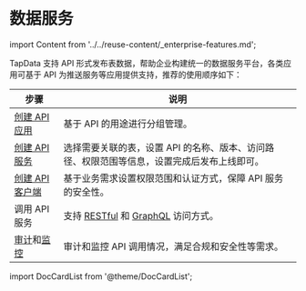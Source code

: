 # 数据服务

import Content from '../../reuse-content/_enterprise-features.md';

<Content />

TapData 支持 API 形式发布表数据，帮助企业构建统一的数据服务平台，各类应用可基于 API 为推送服务等应用提供支持，推荐的使用顺序如下：

| 步骤                                              | 说明                                                         |
| ------------------------------------------------- | ------------------------------------------------------------ |
| [创建 API 应用](manage-app.md)                    | 基于 API 的用途进行分组管理。                                |
| [创建 API 服务](create-api-service.md)            | 选择需要关联的表，设置 API 的名称、版本、访问路径、权限范围等信息，设置完成后发布上线即可。 |
| [创建 API 客户端](create-api-client.md)           | 基于业务需求设置权限范围和认证方式，保障 API 服务的安全性。  |
| 调用 API 服务                                     | 支持 [RESTful](query-via-restful.md) 和 [GraphQL](query-via-graphql.md) 访问方式。 |
| [审计](audit-api.md)和[监控](monitor-api-request) | 审计和监控 API 调用情况，满足合规和安全性等需求。            |





import DocCardList from '@theme/DocCardList';

<DocCardList />